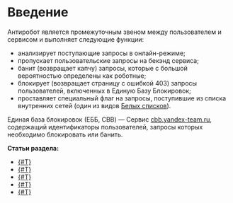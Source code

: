 # Введение

Антиробот является промежуточным звеном между пользователем и сервисом и выполняет следующие функции:
- анализирует поступающие запросы в онлайн-режиме;
- пропускает пользовательские запросы на бекэнд сервиса;
- банит (возвращает капчу) запросы, которые с большой вероятностью определены как роботные;
- блокирует (возвращает страницу с ошибкой 403) запросы пользователей, включенных в Единую Базу Блокировок;
- проставляет специальный флаг на запросы, поступившие из списка внутренних сетей (один из видов [Белых списков](whitelists.md#yandex-network)).

Единая база блокировок (ЕББ, CBB) — Сервис [cbb.yandex-team.ru](https://cbb.yandex-team.ru), содержащий идентификаторы пользователей, запросы которых необходимо блокировать или банить.

**Статьи раздела:**
- [{#T}](users.md)
- [{#T}](ban.md)
- [{#T}](whitelists.md)
- [{#T}](structure.md)
- [{#T}](scheme.md)





